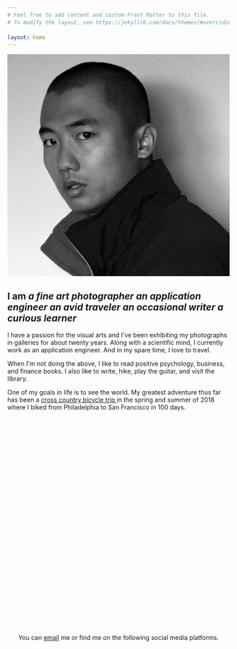 ```yaml
---
# Feel free to add content and custom Front Matter to this file.
# To modify the layout, see https://jekyllrb.com/docs/themes/#overriding-theme-defaults

layout: home
---
```

<div>
  <img src="/assets/photos/self.jpg" id="portrait" alt="Hiatt Zhao self portrait">

  <h2>I am 
    <em class="title">a fine art photographer</em>
    <em class="title">an application engineer</em>
    <em class="title">an avid traveler</em>
    <em class="title">an occasional writer</em>
    <em class="title">a curious learner</em>
  </h2>

  <p>I have a passion for the visual arts and I've been exhibiting my photographs in galleries for about twenty years. Along with a scientific mind, I currently work as an application engineer. And in my spare time, I love to travel.</p>

  <p>When I'm not doing the above, I like to read positive psychology, business, and finance books. I also like to write, hike, play the guitar, and visit the library.</p>

  <p>One of my goals in life is to see the world. My greatest adventure thus far has been a <a class="page-link" href="https://www.hiattzhao.com/search/label/2018%20Bicycle%20Across%20America" target="_blank">cross country bicycle trip <i class="fa fa-external-link"></i></a> in the spring and summer of 2018 where I biked from Philadelphia to San Francisco in 100 days.</p>
</div>

<div style="height: 25vh; display: flex; align-items: center; justify-content: center;">
  <div style="margin: 0;">
    <div class="post">
      <p>You can <a class="page-link" href="mailto:hiattzhao@gmail.com">email</a> me or find me on the following social media platforms.</p>
    </div>
    <div class="social_icons">
      <a href="https://www.facebook.com/hiattzhao" target="_blank"><i class="fab fa-facebook"></i></a>
      <a href="https://twitter.com/hiattzhao" target="_blank"><i class="fab fa-twitter"></i></a>
      <a href="https://www.instagram.com/hiattzhao/" target="_blank"><i class="fab fa-instagram"></i></a>
      <a href="https://www.linkedin.com/in/hiattzhao" target="_blank"><i class="fab fa-linkedin-in"></i></a>
      <a href="https://github.com/hiattzhao" target="_blank"><i class="fab fa-github"></i></a>
      <a href="https://vimeo.com/hiattzhao/" target="_blank"><i class="fab fa-vimeo-v"></i></a>
    </div>
  </div>
</div>

<script src="https://ajax.googleapis.com/ajax/libs/jquery/2.1.1/jquery.min.js"></script>
<script>
$(document).ready(function(){
  var titles = $(".title");
  var titleIndex = 0;
  function showNextTitle() {
    titles.eq(titleIndex % titles.length)
        .fadeIn(2000)
        .delay(1000)
        .fadeOut(2000, showNextTitle);
    titleIndex++;
  }
  showNextTitle();
});

</script>
